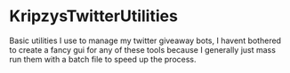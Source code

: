 # KripzysTwitterUtilities

Basic utilities I use to manage my twitter giveaway bots, I havent bothered to create a fancy gui for any of these tools because I generally just mass run them with a batch file to speed up the process.
